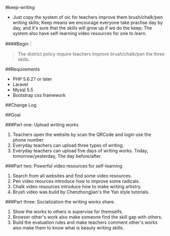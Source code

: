 #keep-writing
- Just copy the system of oic for teachers improve them brush/chalk/pen writing skills; Keep means we encourage everyone take practise day by day, and it's sure that the skills will grow up if we do the keep; The system also have self-learning video resources for one to learn.

####Begin：

> The district policy require teachers improve brush/chalk/pen the three skills.

##Requirements

- PHP 5.6.27 or later
- Laravel
- Mysql 5.5
- Bootstrap css framework

##Change Log



##Goal

###Part one: Upload writing works

1. Teachers open the website by scan the QRCode and login use the phone number.
2. Everyday teachers can upload three types of writing.
3. Everyday teachers can upload five days of writing works. Today, tomorrow/yesterday, The day before/after.


###Part two: Powerful video resources for self-learning

1. Search from all websites and find some video resources.
2. Pen video reources introduce how to improve some radicals.
3. Chalk video resources introduce how to make writing artistry.
4. Brush video was build by Chenzhongjian's the Yan style tutorials.


###Part three: Socialization the writing works share. 

1. Show the works to others is supervise for themselfs.
2. Browser other's work also make someone find the skill gap with others.
3. Build the evaluation rules and make teachers comment other's works also make them to know what is beauty writing skills.





